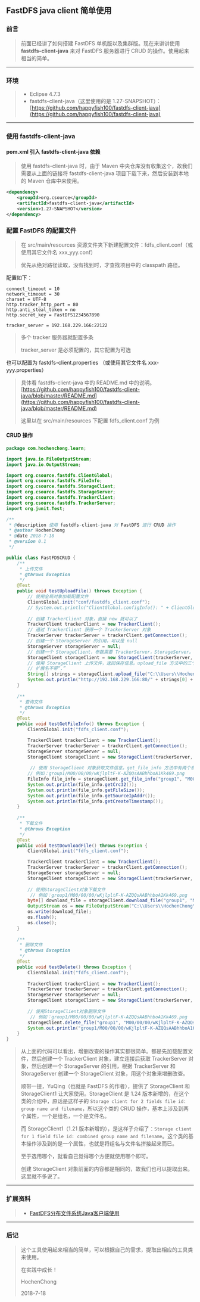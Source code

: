 ## FastDFS java client 简单使用

### 前言

> 前面已经讲了如何搭建 FastDFS 单机版以及集群版。现在来讲讲使用 **fastdfs-client-java** 来对 FastDFS 服务器进行 CRUD 的操作。使用起来相当的简单。

---

### 环境

> * Eclipse 4.7.3
> * fastdfs-client-java（这里使用的是 1.27-SNAPSHOT）：[https://github.com/happyfish100/fastdfs-client-java](https://github.com/happyfish100/fastdfs-client-java)

---

### 使用 fastdfs-client-java

#### pom.xml 引入 fastdfs-client-java 依赖

> 使用 fastdfs-client-java 时，由于 Maven 中央仓库没有收集这个，故我们需要从上面的链接将 fastdfs-client-java 项目下载下来，然后安装到本地的 Maven 仓库中来使用。

```xml
<dependency>
    <groupId>org.csource</groupId>
    <artifactId>fastdfs-client-java</artifactId>
    <version>1.27-SNAPSHOT</version>
</dependency>
```

### 配置 FastDFS 的配置文件

> 在 src/main/resources 资源文件夹下新建配置文件：fdfs_client.conf（或使用其它文件名 xxx_yyy.conf）
>
> 优先从绝对路径读取，没有找到时，才查找项目中的 classpath 路径。

配置如下：

```
connect_timeout = 10
network_timeout = 30
charset = UTF-8
http.tracker_http_port = 80
http.anti_steal_token = no
http.secret_key = FastDFS1234567890

tracker_server = 192.168.229.166:22122
```

> 多个 tracker 服务器就配置多条
>
> tracker_server 是必须配置的，其它配置为可选

也可以配置为 fastdfs-client.properties （或使用其它文件名 xxx-yyy.properties）

> 具体看 fastdfs-client-java 中的 README.md 中的说明。[https://github.com/happyfish100/fastdfs-client-java/blob/master/README.md](https://github.com/happyfish100/fastdfs-client-java/blob/master/README.md)
>
> 这里以在 src/main/resources 下配置 fdfs_client.conf 为例

#### CRUD 操作

```java
package com.hochenchong.learn;

import java.io.FileOutputStream;
import java.io.OutputStream;

import org.csource.fastdfs.ClientGlobal;
import org.csource.fastdfs.FileInfo;
import org.csource.fastdfs.StorageClient;
import org.csource.fastdfs.StorageServer;
import org.csource.fastdfs.TrackerClient;
import org.csource.fastdfs.TrackerServer;
import org.junit.Test;

/**
 * @description 使用 fastdfs-client-java 对 FastDFS 进行 CRUD 操作
 * @author HochenChong
 * @date 2018-7-18
 * @version 0.1
 */

public class FastFDSCRUD {
	/**
	 * 上传文件
	 * @throws Exception
	 */
	@Test
	public void testUploadFile() throws Exception {
		// 使用全局对象加载配置文件
        ClientGlobal.init("conf/fastdfs_client.conf");
        // System.out.println("ClientGlobal.configInfo(): " + ClientGlobal.configInfo());
        
        // 创建 TrackerClient 对象，直接 new 就可以了
        TrackerClient trackerClient = new TrackerClient();
        // 通过 TrackerClient 获得一个 TrackerServer 对象
        TrackerServer trackerServer = trackerClient.getConnection();
        // 创建一个 StorageServer 的引用，可以是 null
        StorageServer storageServer = null;
        // 创建一个 StorageClient，参数需要 TrackerServer，StorageServer。相当于拿到服务器的 IP 和端口号
        StorageClient storageClient = new StorageClient(trackerServer, storageServer);
        // 使用 StorageClient 上传文件，返回保存信息。upload_file 方法中的三个参数，分别是文件路径，文件后缀名以及元数据
		// 扩展名不带“.”
		String[] strings = storageClient.upload_file("C:\\Users\\HochenChong\\Desktop\\FastDFS\\images\\test.png", "png", null);
		System.out.println("http://192.168.229.166:80/" + strings[0] + "/" + strings[1]);
	}
	
	/**
	 * 查询文件
	 * @throws Exception
	 */
	@Test
	public void testGetFileInfo() throws Exception {
		ClientGlobal.init("fdfs_client.conf");

		TrackerClient trackerClient = new TrackerClient();
		TrackerServer trackerServer = trackerClient.getConnection();
		StorageServer storageServer = null;
		StorageClient storageClient = new StorageClient(trackerServer, storageServer);
		
         // 使用 StorageClient 对象获取文件信息。get_file_info 方法中有两个参数，分别是组名和文件名
		// 例如：group1/M00/00/00/wKjlpltF-K-AZQQsAABhhboA1Kk469.png
		FileInfo file_info = storageClient.get_file_info("group1", "M00/00/00/wKjlpltF-K-AZQQsAABhhboA1Kk469.png");
		System.out.println(file_info.getCrc32());
		System.out.println(file_info.getFileSize());
		System.out.println(file_info.getSourceIpAddr());
		System.out.println(file_info.getCreateTimestamp());
	}
	
	/**
	 * 下载文件
	 * @throws Exception
	 */
	@Test
	public void testDownloadFile() throws Exception {
		ClientGlobal.init("fdfs_client.conf");

		TrackerClient trackerClient = new TrackerClient();
		TrackerServer trackerServer = trackerClient.getConnection();
		StorageServer storageServer = null;
		StorageClient storageClient = new StorageClient(trackerServer, storageServer);
 
		// 使用StorageClient对象下载文件
         // 例如：group1/M00/00/00/wKjlpltF-K-AZQQsAABhhboA1Kk469.png
		byte[] download_file = storageClient.download_file("group1", "M00/00/00/wKjlpltF-K-AZQQsAABhhboA1Kk469.png");
		OutputStream os = new FileOutputStream("C:\\Users\\HochenChong\\Desktop\\FastDFS\\images\\test1.png");
		os.write(download_file);
		os.flush();
		os.close();
	}
	
	/**
	 * 删除文件
	 * @throws Exception
	 */
	@Test
	public void testDelete() throws Exception {
		ClientGlobal.init("fdfs_client.conf");
		
		TrackerClient trackerClient = new TrackerClient();
		TrackerServer trackerServer = trackerClient.getConnection();
		StorageServer storageServer = null;
		StorageClient storageClient = new StorageClient(trackerServer, storageServer);
        
		// 使用StorageClient对象删除文件
         // 例如：group1/M00/00/00/wKjlpltF-K-AZQQsAABhhboA1Kk469.png
		storageClient.delete_file("group1", "M00/00/00/wKjlpltF-K-AZQQsAABhhboA1Kk469.png");
		System.out.println("group1/M00/00/00/wKjlpltF-K-AZQQsAABhhboA1Kk469.png 已删除");
	}
}

```

> 从上面的代码可以看出，增删改查的操作其实都很简单。都是先加载配置文件，然后创建一个 TrackerClient 对象，建立连接后获取 TrackerServer 对象，然后创建一个 StorageServer 的引用，根据 TrackerServer 和 StorageServer 创建一个 StorageClient 对象，用这个对象来增删改查。
>
> 顺带一提，YuQing（也就是 FastDFS 的作者），提供了 StorageClient 和 StorageClient1 让大家使用。StorageClient 是 1.24 版本新增的，在这个类的介绍中，原话是这样子的 ```Storage client for 2 fields file id: group name and filename```，所以这个类的 CRUD 操作，基本上涉及到两个属性，一个是组名，一个是文件名。
>
> 而 StorageClient1（1.21 版本新增的），是这样子介绍了：```Storage client for 1 field file id: combined group name and filename```。这个类的基本操作涉及到的是一个属性，也就是将组名与文件名拼接起来而已。
>
> 至于选用哪个，就看自己觉得哪个方便就使用哪个即可。
>
> 创建 StorageClient 对象前面的内容都是相同的，故我们也可以提取出来。这里就不多说了。

---

### 扩展资料

> * [FastDFS分布文件系统Java客户端使用](https://blog.csdn.net/xyang81/article/details/52847311)



---

### 后记

> 这个工具使用起来相当的简单，可以根据自己的需求，提取出相应的工具类来使用。
>
> 在实践中成长！
>
> HochenChong
>
> 2018-7-18